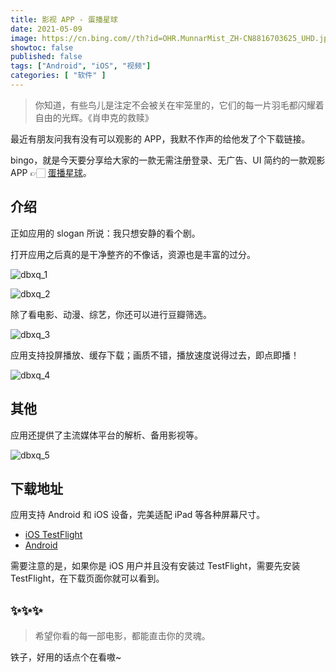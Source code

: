 ```yaml
---
title: 影视 APP - 蛋播星球
date: 2021-05-09
image: https://cn.bing.com//th?id=OHR.MunnarMist_ZH-CN8816703625_UHD.jpg
showtoc: false 
published: false
tags: ["Android", "iOS", "视频"]
categories: [ "软件" ]
---
```


> 你知道，有些鸟儿是注定不会被关在牢笼里的，它们的每一片羽毛都闪耀着自由的光辉。《肖申克的救赎》

<!--more-->

最近有朋友问我有没有可以观影的 APP，我默不作声的给他发了个下载链接。

bingo，就是今天要分享给大家的一款无需注册登录、无广告、UI 简约的一款观影 APP 👉🏻 [蛋播星球](https://danboxingqiu.gitee.io/)。

## 介绍

正如应用的 slogan 所说：我只想安静的看个剧。

打开应用之后真的是干净整齐的不像话，资源也是丰富的过分。

![dbxq_1](https://miiluu.oss-cn-shanghai.aliyuncs.com/blog/littleplan/dbxq_1.png)

![dbxq_2](https://miiluu.oss-cn-shanghai.aliyuncs.com/blog/littleplan/dbxq_2.jpg)

除了看电影、动漫、综艺，你还可以进行豆瓣筛选。

![dbxq_3](https://miiluu.oss-cn-shanghai.aliyuncs.com/blog/littleplan/dbxq_3.png)

应用支持投屏播放、缓存下载；画质不错，播放速度说得过去，即点即播！

![dbxq_4](https://miiluu.oss-cn-shanghai.aliyuncs.com/blog/littleplan/dbxq_4.png)

## 其他

应用还提供了主流媒体平台的解析、备用影视等。

![dbxq_5](https://miiluu.oss-cn-shanghai.aliyuncs.com/blog/littleplan/dbxq_5.png)

## 下载地址

应用支持 Android 和 iOS 设备，完美适配 iPad 等各种屏幕尺寸。

- [iOS TestFlight](http://testflight.apple.com/join/TKsSfDlT)
- [Android](https://danboxq.lanzoui.com/i9Pdol3qg1c)

需要注意的是，如果你是 iOS 用户并且没有安装过 TestFlight，需要先安装 TestFlight，在下载页面你就可以看到。

## ✨✨✨

> 希望你看的每一部电影，都能直击你的灵魂。

铁子，好用的话点个在看嗷~
